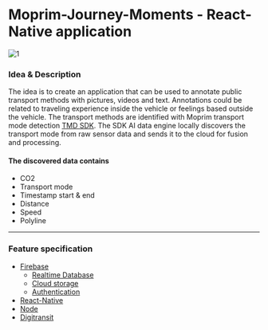 # Moprim-Journey-Moments - React-Native application


![1](https://user-images.githubusercontent.com/45162563/101350811-51978100-3898-11eb-9a97-8fa9117c67f8.png)

### Idea & Description

The idea is to create an application that can be used to annotate public transport methods with pictures, videos and text. Annotations could be related to traveling experience inside the vehicle or feelings based outside the vehicle. The transport methods are identified with Moprim transport mode detection [TMD SDK](https://www.moprim.com/products/). The SDK AI data engine locally discovers the transport mode from raw sensor data and sends it to the cloud for fusion and processing. 
#### The discovered data contains
* CO2
* Transport mode
* Timestamp start & end
* Distance
* Speed
* Polyline

---

### Feature specification
* [Firebase](https://firebase.google.com/)
  * [Realtime Database](https://firebase.google.com/docs/database)
  * [Cloud storage](https://firebase.google.com/docs/storage)
  * [Authentication](https://firebase.google.com/docs/auth)
* [React-Native](https://reactnative.dev/)
* [Node](https://nodejs.org/en/)
* [Digitransit](https://digitransit.fi/)




